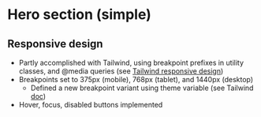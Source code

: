 # Hero section (simple)

## Responsive design 
- Partly accomplished with Tailwind, using breakpoint prefixes in utility classes, and @media queries (see [Tailwind responsive design](https://tailwindcss.com/docs/responsive-design))
- Breakpoints set to 375px (mobile), 768px (tablet), and 1440px (desktop)
  - Defined a new breakpoint variant using theme variable (see Tailwind [doc]) 
- Hover, focus, disabled buttons implemented

[doc]: https://tailwindcss.com/docs/theme#relationship-to-variantss